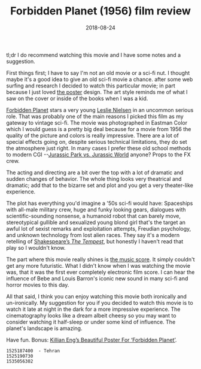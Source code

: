 ﻿---
title: Forbidden Planet (1956) film review
date: 2018-08-24
category: Review
tags: Movie, Film, Recommendation
layout: post
image:
  featured: /public/posts/2018-08-24/Forbidden_Planet-crop.jpg
  credit: "Dark Hall Mansion"
  license: "Copyright 2018"
  original: https://darkhallmansionstore.com/products/forbidden-planet-standard-edition
---

tl;dr I do recommend watching this movie and I have some notes and a suggestion.

First things first; I have to say I'm not an old movie or a sci-fi nut. I thought maybe it's a good idea to give an old sci-fi movie a chance. after some web surfing and research I decided to watch this particular movie; in part because I just loved [the poster](https://en.wikipedia.org/wiki/File:Forbiddenplanetposter.jpg) design. The art style reminds me of what I saw on the cover or inside of the books when I was a kid.

[Forbidden Planet](https://en.wikipedia.org/wiki/Forbidden_Planet) stars a very young [Leslie Nielsen](https://en.wikipedia.org/wiki/Leslie_Nielsen) in an uncommon serious role. That was probably one of the main reasons I picked this film as my gateway to vintage sci-fi. The movie was photographed in Eastman Color which I would guess is a pretty big deal because for a movie from 1956 the quality of the picture and colors is really impressive. There are a lot of special effects going on, despite serious technical limitations, they do set the atmosphere just right. In many cases I prefer these old school methods to modern CGI --[Jurassic Park vs. Jurassic World](https://sploid.gizmodo.com/why-jurassic-parks-visual-effects-still-look-amazing-to-1785364417) anyone? Props to the FX crew.

The acting and directing are a bit over the top with a lot of dramatic and sudden changes of behavior. The whole thing looks very theatrical and dramatic; add that to the bizarre set and plot and you get a very theater-like experience. 

The plot has everything you'd imagine a '50s sci-fi would have: Spaceships with all-male military crew, huge and funky looking gears, dialogues with scientific-sounding nonsense, a humanoid robot that can barely move, stereotypical gullible and sexualized young blond girl that's the target an awful lot of sexist remarks and exploitation attempts, Freudian psychology, and unknown technology from lost alien races. They say it's a modern retelling of [Shakespeare’s *The Tempest*](https://en.wikipedia.org/wiki/The_Tempest), but honestly I haven't read that play so I wouldn't know.

The part where this movie really shines is [the music score](https://www.youtube.com/playlist?list=PLRLCwrdOigtm7KXEfoL7zJCE3EyJ0_ijV). It simply couldn't get any more futuristic. What I didn't know when I was watching the movie was, that it was the first ever completely electronic film score. I can hear the influence of Bebe and Louis Barron's iconic new sound in many sci-fi and horror movies to this day.

All that said, I think you can enjoy watching this movie both ironically and un-ironically. My suggestion for you if you decided to watch this movie is to watch it late at night in the dark for a more impressive experience. The cinematography looks like a dream albeit cheesy so you may want to consider watching it half-sleep or under some kind of influence. The planet's landscape is amazing.

Have fun. Bonus: [Killian Eng’s Beautiful Poster For ‘Forbidden Planet’](https://www.slashfilm.com/killian-eng-forbidden-planet/).

```
1525187400  - Tehran
1525190730  
1535056302
```
